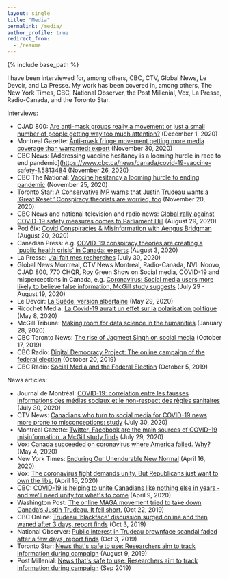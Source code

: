```yaml
---
layout: single
title: "Media"
permalink: /media/
author_profile: true
redirect_from:
  - /resume
---
```


{% include base_path %}

I have been interviewed for, among others, CBC, CTV, Global News, Le Devoir, and La Presse. My work has been covered in, among others, The New York Times, CBC, National Observer, the Post Millenial, Vox, La Presse, Radio-Canada, and the Toronto Star.

Interviews:
* CJAD 800: [Are anti-mask groups really a movement or just a small number of people getting way too much attention?](https://www.iheartradio.ca/cjad/audio/are-anti-mask-groups-really-a-movement-or-just-a-small-number-of-people-getting-way-too-much-attention-1.14068306?mode=Article) (December 1, 2020)
* Montreal Gazette: [Anti-mask fringe movement getting more media coverage than warranted: expert](https://montrealgazette.com/news/local-news/anti-maskers-get-more-coverage-than-size-of-movement-warrants-expert) (November 30, 2020)
* CBC News: [Addressing vaccine hesitancy is a looming hurdle in race to end pandemic](https://www.cbc.ca/news/canada/covid-19-vaccine-safety-1.5813484 (November 26, 2020)
* CBC The National: [Vaccine hesitancy a looming hurdle to ending pandemic](https://www.youtube.com/watch?v=moVqOWjNkmY) (November 25, 2020)
* Toronto Star: [A Conservative MP warns that Justin Trudeau wants a ‘Great Reset.’ Conspiracy theorists are worried, too](https://www.thestar.com/politics/federal/2020/11/19/a-conservative-mp-warns-that-justin-trudeau-wants-a-great-reset-conspiracy-theorists-are-worried-too.html?rf) (November 20, 2020)
* CBC News and national television and radio news: [Global rally against COVID-19 safety measures comes to Parliament Hill](https://www.cbc.ca/news/politics/covid-19-rally-ottawa-1.5705216) (August 29, 2020)
* Pod 6ix: [Covid Conspiracies & Misinformation with Aengus Bridgman](https://pod6ix.com/covid-conspiracies-misinfo-with-aengus-bridgman-lockdown-toronto-ep-12/) (August 20, 2020)
* Canadian Press: e.g. [COVID-19 conspiracy theories are creating a 'public health crisis' in Canada: experts](https://nationalpost.com/news/canada/covid-19-conspiracies-creating-a-public-health-crisis-in-canada-experts-sa) (August 3, 2020)
* La Presse: [J’ai fait mes recherches](https://www.lapresse.ca/actualites/2020-07-30/j-ai-fait-mes-recherches.php) (July 30, 2020)
* Global News Montreal, CTV News Montreal, Radio-Canada, NVL Noovo, CJAD 800, 770 CHQR, Roy Green Show on Social media, COVID-19 and misperceptions in Canada, e.g. [Coronavirus: Social media users more likely to believe false information, McGill study suggests](https://globalnews.ca/news/7229581/coronavirus-social-media-disinformation-mcgill/) (July 29 - August 19, 2020)
* Le Devoir: [La Suède, version albertaine](https://www.ledevoir.com/politique/canada/579798/la-suede-version-albertaine) (May 29, 2020)
* Ricochet Media: [La Covid-19 aurait un effet sur la polarisation politique](https://ricochet.media/fr/3088/la-covid-19-aurait-un-effet-sur-la-polarisation-politique) (May 8, 2020)
* McGill Tribune: [Making room for data science in the humanities](https://www.mcgilltribune.com/private/making-room-for-data-science-in-the-humanities-280120/?fbclid=IwAR3jcKYgnA-UAwItDpg9hO5fVpvsYzewckVnwKvUOYV0C-p4RIr1TCPRy2g) (January 28, 2020)
* CBC Toronto News: [The rise of Jagmeet Singh on social media](https://www.cbc.ca/player/news/canada/toronto) (October 17, 2019)
* CBC Radio: [Digital Democracy Project: The online campaign of the federal election](https://betalisten.cbc.ca/listen/live-radio/1-78-all-in-a-weekend/clip/15742134-digital-democracy-project-the-online-campaign-of-the-federal-election) (October 20, 2019)
* CBC Radio: [Social Media and the Federal Election](https://www.cbc.ca/listen/live-radio/1-78-all-in-a-weekend/clip/15739794-social-media-and-the-federal-election) (October 5, 2019)

News articles:
* Journal de Montréal: [COVID-19: corrélation entre les fausses informations des médias sociaux et le non-respect des règles sanitaires](https://www.journaldemontreal.com/2020/07/29/covid-19--correlation-entre-les-fausses-informations-des-medias-sociaux-et-le-non-respect-des-regles-sanitaires) (July 30, 2020)
* CTV News: [Canadians who turn to social media for COVID-19 news more prone to misconceptions: study](https://montreal.ctvnews.ca/canadians-who-turn-to-social-media-for-covid-19-news-more-prone-to-misconceptions-study-1.5043823) (July 30, 2020)
* Montreal Gazette: [Twitter, Facebook are the main sources of COVID-19 misinformation, a McGill study finds](https://montrealgazette.com/news/local-news/twitter-facebook-are-the-main-sources-of-covid-19-misinformation-a-mcgill-study-finds/wcm/229a5fe0-a31f-48f7-a23f-ea89f95fc5cb/) (July 29, 2020)
* Vox: [Canada succeeded on coronavirus where America failed. Why?](https://www.vox.com/2020/5/4/21242750/coronavirus-covid-19-united-states-canada-trump-trudeau) (May 4, 2020)
* New York Times: [Enduring Our Unendurable New Normal](https://messaging-custom-newsletters.nytimes.com/template/oakv2?uri=nyt://newsletter/f05a021b-53c5-40d3-859e-2c06b6f9523d&productCode=INT&te=1&nl=the-interpreter&emc=edit_int_20200417) (April 16, 2020)
* Vox: [The coronavirus fight demands unity. But Republicans just want to own the libs.](https://www.vox.com/policy-and-politics/2020/4/16/21223600/hyper-partisanship-republicans-coronavirus-trump-hopkins) (April 16, 2020)
* CBC: [COVID-19 is helping to unite Canadians like nothing else in years - and we'll need unity for what's to come](https://www.cbc.ca/news/canada/opinion-partisanship-covid-19-government-response-1.5525186) (April 9, 2020)
* Washington Post: [The online MAGA movement tried to take down Canada’s Justin Trudeau. It fell short.](https://www.washingtonpost.com/politics/the-online-maga-movement-tried-to-take-down-canadas-justin-trudeau-it-fell-short/2019/10/22/0e01e282-f1ef-11e9-89eb-ec56cd414732_story.html) (Oct 22, 2019)
* CBC Online: [Trudeau 'blackface' discussion surged online and then waned after 3 days, report finds](https://www.cbc.ca/news/technology/trudeau-blackface-discussion-online-1.5306563) (Oct 3, 2019)
* National Observer: [Public interest in Trudeau brownface scandal faded after a few days, report finds](https://www.nationalobserver.com/2019/10/03/news/public-interest-trudeau-brownface-scandal-faded-after-few-days-report-finds) (Oct 3, 2019)
* Toronto Star: [News that's safe to use: Researchers aim to track information during campaign](https://www.cbc.ca/news/technology/digital-democracy-project-disinformation-canada-election-1.5239296) (August 9, 2019)
* Post Millenial: [News that's safe to use: Researchers aim to track information during campaign](https://www.thepostmillennial.com/mainstream-media-main-sources-misinformation-report/) (Sep 2019)

<!--
Testing
-->

